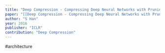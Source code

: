 ```yaml
---
title: "Deep Compression - Compressing Deep Neural Networks with Pruning, Trained Quantization and Huffman Coding"
paper: "[[Deep Compression - Compressing Deep Neural Networks with Pruning, Trained Quantization and Huffman Coding.pdf]]"
author: "S Han"
year: 2016
publisher: "ICLR"
contribution: "Deep Compression"
---
```

#architecture